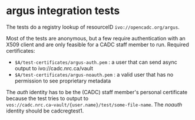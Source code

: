# argus integration tests

The tests do a registry lookup of resourceID `ivo://opencadc.org/argus`.

Most of the tests are anonymous, but a few require authentication with an X509 client and are only feasible 
for a CADC staff member to run. Required certificates:
* `$A/test-certificates/argus-auth.pem` : a user that can send async output to ivo://cadc.nrc.ca/vault
* `$A/test-certificates/argus-noauth.pem` : a valid user that has no permission to see proprietary metadata

The _auth_ identity has to be the (CADC) staff member's personal certificate because the test tries to output
to `vos://cadc.nrc.ca~vault/{user.name}/test/some-file-name`. The _noauth_ identity should be cadcregtest1.

